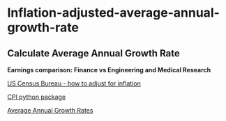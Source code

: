 # Inflation-adjusted-average-annual-growth-rate

## Calculate Average Annual Growth Rate
__Earnings comparison: Finance vs Engineering and Medical Research__

[US Census Bureau - how to adjust for inflation](https://www.census.gov/topics/income-poverty/income/guidance/current-vs-constant-dollars.html#:~:text=Example%3A%20To%20use%20the%20CPI,RS%20from%201995%20(225.3).&text=Current%20dollars%20is%20a%20term,household%2C%20or%20family%20receives%20it.)

[CPI python package](https://github.com/datadesk/cpi#:~:text=Adjusting%20for%20inflation%20is%20as,the%20Bureau%20of%20Labor%20Statistics.)

[Average Annual Growth Rates](https://www.investopedia.com/terms/a/aagr.asp#:~:text=The%20average%20annual%20growth%20rate,a%20series%20of%20growth%20rates.)